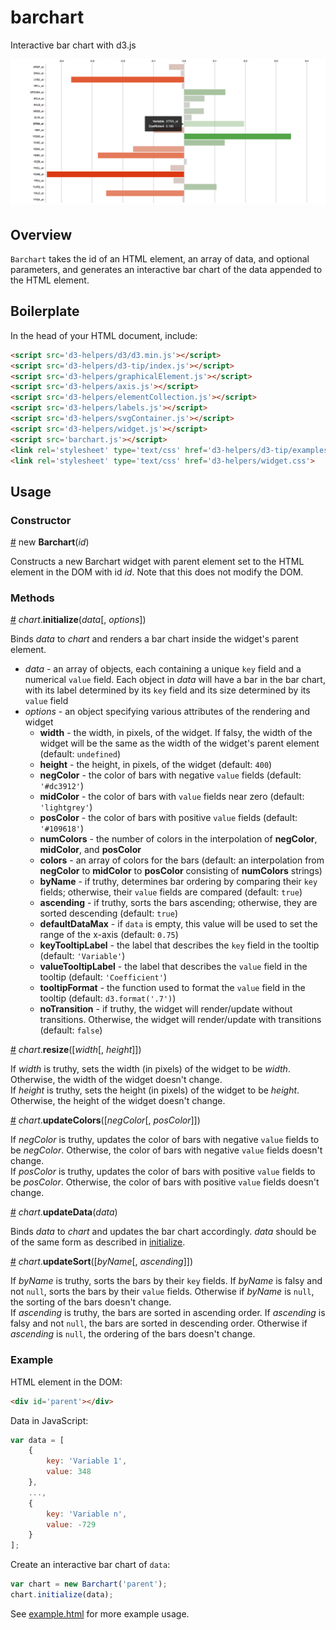 # barchart
Interactive bar chart with d3.js

![alt text](https://raw.githubusercontent.com/alexrfling/barchart/master/img/example.png)

## Overview
`Barchart` takes the id of an HTML element, an array of data, and optional parameters, and generates an interactive bar chart of the data appended to the HTML element.

## Boilerplate
In the head of your HTML document, include:
```html
<script src='d3-helpers/d3/d3.min.js'></script>
<script src='d3-helpers/d3-tip/index.js'></script>
<script src='d3-helpers/graphicalElement.js'></script>
<script src='d3-helpers/axis.js'></script>
<script src='d3-helpers/elementCollection.js'></script>
<script src='d3-helpers/labels.js'></script>
<script src='d3-helpers/svgContainer.js'></script>
<script src='d3-helpers/widget.js'></script>
<script src='barchart.js'></script>
<link rel='stylesheet' type='text/css' href='d3-helpers/d3-tip/examples/example-styles.css'>
<link rel='stylesheet' type='text/css' href='d3-helpers/widget.css'>
```

## Usage

### Constructor
<a name='constructorBarchart' href='#constructorBarchart'>#</a> new __Barchart__(_id_)

Constructs a new Barchart widget with parent element set to the HTML element in the DOM with id _id_. Note that this does not modify the DOM.

### Methods
<a name='initialize' href='#initialize'>#</a> _chart_.__initialize__(_data_[, _options_])

Binds _data_ to _chart_ and renders a bar chart inside the widget's parent element.
* _data_ - an array of objects, each containing a unique `key` field and a numerical `value` field. Each object in _data_ will have a bar in the bar chart, with its label determined by its `key` field and its size determined by its `value` field
* _options_ - an object specifying various attributes of the rendering and widget
  * __width__ - the width, in pixels, of the widget. If falsy, the width of the widget will be the same as the width of the widget's parent element (default: `undefined`)
  * __height__ - the height, in pixels, of the widget (default: `400`)
  * __negColor__ - the color of bars with negative `value` fields (default: `'#dc3912'`)
  * __midColor__ - the color of bars with `value` fields near zero (default: `'lightgrey'`)
  * __posColor__ - the color of bars with positive `value` fields (default: `'#109618'`)
  * __numColors__ - the number of colors in the interpolation of __negColor__, __midColor__, and __posColor__
  * __colors__ - an array of colors for the bars (default: an interpolation from __negColor__ to __midColor__ to __posColor__ consisting of __numColors__ strings)
  * __byName__ - if truthy, determines bar ordering by comparing their `key` fields; otherwise, their `value` fields are compared (default: `true`)
  * __ascending__ - if truthy, sorts the bars ascending; otherwise, they are sorted descending (default: `true`)
  * __defaultDataMax__ - if `data` is empty, this value will be used to set the range of the x-axis (default: `0.75`)
  * __keyTooltipLabel__ - the label that describes the `key` field in the tooltip (default: `'Variable'`)
  * __valueTooltipLabel__ - the label that describes the `value` field in the tooltip (default: `'Coefficient'`)
  * __tooltipFormat__ - the function used to format the `value` field in the tooltip (default: `d3.format('.7')`)
  * __noTransition__ - if truthy, the widget will render/update without transitions. Otherwise, the widget will render/update with transitions (default: `false`)

<a name='resize' href='#resize'>#</a> _chart_.__resize__([_width_[, _height_]])

If _width_ is truthy, sets the width (in pixels) of the widget to be _width_. Otherwise, the width of the widget doesn't change.  
If _height_ is truthy, sets the height (in pixels) of the widget to be _height_. Otherwise, the height of the widget doesn't change.

<a name='updateColors' href='#updateColors'>#</a> _chart_.__updateColors__([_negColor_[, _posColor_]])

If _negColor_ is truthy, updates the color of bars with negative `value` fields to be _negColor_. Otherwise, the color of bars with negative `value` fields doesn't change.  
If _posColor_ is truthy, updates the color of bars with positive `value` fields to be _posColor_. Otherwise, the color of bars with positive `value` fields doesn't change.

<a name='updateData' href='#updateData'>#</a> _chart_.__updateData__(_data_)

Binds _data_ to _chart_ and updates the bar chart accordingly. _data_ should be of the same form as described in <a href='#initialize'>initialize</a>.

<a name='updateSort' href='#updateSort'>#</a> _chart_.__updateSort__([_byName_[, _ascending_]])

If _byName_ is truthy, sorts the bars by their `key` fields. If _byName_ is falsy and not `null`, sorts the bars by their `value` fields. Otherwise if _byName_ is `null`, the sorting of the bars doesn't change.  
If _ascending_ is truthy, the bars are sorted in ascending order. If _ascending_ is falsy and not `null`, the bars are sorted in descending order. Otherwise if _ascending_ is `null`, the ordering of the bars doesn't change.

### Example
HTML element in the DOM:
```html
<div id='parent'></div>
```
Data in JavaScript:
```js
var data = [
    {
        key: 'Variable 1',
        value: 348
    },
    ...,
    {
        key: 'Variable n',
        value: -729
    }
];
```
Create an interactive bar chart of `data`:
```js
var chart = new Barchart('parent');
chart.initialize(data);
```
See <a href='https://github.com/alexrfling/barchart/blob/master/example.html'>example.html</a> for more example usage.
